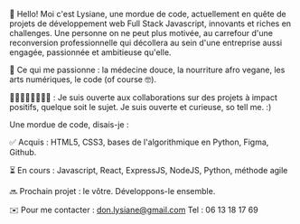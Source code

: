 👋 Hello! Moi c'est Lysiane, une mordue de code, actuellement en quête de projets de développement web Full Stack Javascript, innovants et riches en challenges. Une personne on ne peut plus motivée, au carrefour d'une reconversion professionnelle qui décollera au sein d'une entreprise aussi engagée, passionnée et ambitieuse qu'elle.

🌱 Ce qui me passionne : la médecine douce, la nourriture afro vegane, les arts numériques, le code (of course 🤓).

🙋🏾‍♀️🙋🏼‍♂️💁🏼 : Je suis ouverte aux collaborations sur des projets à impact positifs, quelque soit le sujet. Je suis ouverte et curieuse, so tell me. :)

Une mordue de code, disais-je :

✅ Acquis : HTML5, CSS3, bases de l'algorithmique en Python, Figma, Github.

⏳ En cours : Javascript, React, ExpressJS, NodeJS, Python, méthode agile 

🔜 Prochain projet : le vôtre. Développons-le ensemble. 

✉️ Pour me contacter : don.lysiane@gmail.com Tel : 06 13 18 17 69
